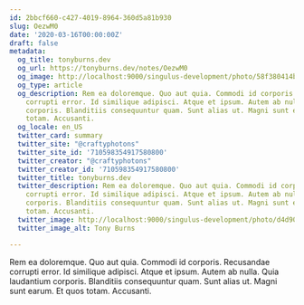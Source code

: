 ```yaml
---
id: 2bbcf660-c427-4019-8964-360d5a81b930
slug: OezwM0
date: '2020-03-16T00:00:00Z'
draft: false
metadata:
  og_title: tonyburns.dev
  og_url: https://tonyburns.dev/notes/OezwM0
  og_image: http://localhost:9000/singulus-development/photo/58f380414bbd67653d0fe2bf14b4ece0.jpeg
  og_type: article
  og_description: Rem ea doloremque. Quo aut quia. Commodi id corporis. Recusandae
    corrupti error. Id similique adipisci. Atque et ipsum. Autem ab nulla. Quia laudantium
    corporis. Blanditiis consequuntur quam. Sunt alias ut. Magni sunt earum. Et quos
    totam. Accusanti.
  og_locale: en_US
  twitter_card: summary
  twitter_site: "@craftyphotons"
  twitter_site_id: '710598354917580800'
  twitter_creator: "@craftyphotons"
  twitter_creator_id: '710598354917580800'
  twitter_title: tonyburns.dev
  twitter_description: Rem ea doloremque. Quo aut quia. Commodi id corporis. Recusandae
    corrupti error. Id similique adipisci. Atque et ipsum. Autem ab nulla. Quia laudantium
    corporis. Blanditiis consequuntur quam. Sunt alias ut. Magni sunt earum. Et quos
    totam. Accusanti.
  twitter_image: http://localhost:9000/singulus-development/photo/d4d90e1ca63a3a7341caeb48014d2739.jpeg
  twitter_image_alt: Tony Burns

---
```


Rem ea doloremque. Quo aut quia. Commodi id corporis. Recusandae corrupti error. Id similique adipisci. Atque et ipsum. Autem ab nulla. Quia laudantium corporis. Blanditiis consequuntur quam. Sunt alias ut. Magni sunt earum. Et quos totam. Accusanti.

